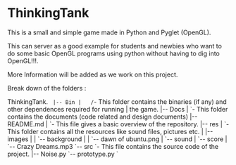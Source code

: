 ThinkingTank
============

This is a small and simple game made in Python and Pyglet (OpenGL).

This can server as a good example for students and newbies who want to do
some basic OpenGL programs using python without having to dig into OpenGL!!!.


More Information will be added as we work on this project.




Break down of the folders :


ThinkingTank. 
`
	    |-- Bin
	    |	/`- This folder contains the binaries (if any) and other dependences required for running 	    |	  the game.
	    |-- Docs
	    | 	\`- This folder contains the documents (code related and design documents)
	    |-- README.md
	    |	\`- This file gives a basic overview of the repository.
	    |-- res
 	    |	\`- This folder contains all the resources like sound files, pictures etc.
	    |   |-- images
	    |   |   \`-- background
	    |   |       \`-- dawn of ubuntu.png
	    |   \`-- sound
	    |       \`-- score
	    |           \`-- Crazy Dreams.mp3
	      \`-- src
		  \`- This file contains the source code of the project.
	             |-- Noise.py
	       	     \`-- prototype.py
`

